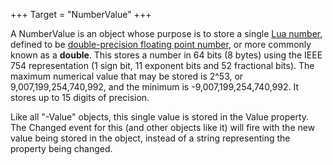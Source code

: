 +++
Target = "NumberValue"
+++

A NumberValue is an object whose purpose is to store a single [Lua number][1], defined to be [double-precision floating point number][2], or more commonly known as a **double**. This stores a number in 64 bits (8 bytes) using the IEEE 754 representation (1 sign bit, 11 exponent bits and 52 fractional bits). The maximum numerical value that may be stored is 2^53, or 9,007,199,254,740,992, and the minimum is -9,007,199,254,740,992. It stores up to 15 digits of precision.Like all "-Value" objects, this single value is stored in the Value property. The Changed event for this (and other objects like it) will fire with the new value being stored in the object, instead of a string representing the property being changed.[1]: https://www.lua.org/pil/2.3.html[2]: https://en.wikipedia.org/wiki/Double-precision_floating-point_format